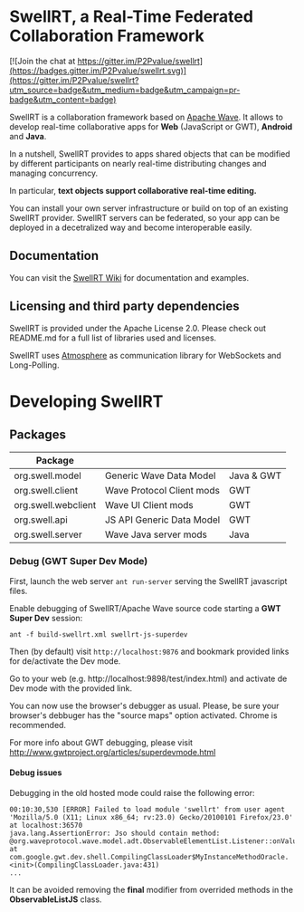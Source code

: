 # SwellRT, a Real-Time Federated Collaboration Framework

[![Join the chat at https://gitter.im/P2Pvalue/swellrt](https://badges.gitter.im/P2Pvalue/swellrt.svg)](https://gitter.im/P2Pvalue/swellrt?utm_source=badge&utm_medium=badge&utm_campaign=pr-badge&utm_content=badge)

SwellRT is a collaboration framework based on [Apache Wave](http://incubator.apache.org/wave/).
It allows to develop real-time collaborative apps for **Web** (JavaScript or GWT), **Android** and **Java**.

In a nutshell, SwellRT provides to apps shared objects that can be modified by different participants on nearly real-time
distributing changes and managing concurrency.

In particular, **text objects support collaborative real-time editing.**

You can install your own server infrastructure or build on top of an existing SwellRT provider.
SwellRT servers can be federated, so your app can be deployed in a decetralized way and become interoperable easily.

## Documentation

You can visit the [SwellRT Wiki](https://github.com/P2Pvalue/swellrt/wiki) for documentation and examples.

## Licensing and third party dependencies

SwellRT is provided under the Apache License 2.0. Please check out README.md for a full list of libraries used and licenses.

SwellRT uses [Atmosphere](https://github.com/Atmosphere/atmosphere) as communication library for WebSockets and Long-Polling.



# Developing SwellRT

## Packages

| Package               |                              |                        |
|-----------------------|------------------------------|------------------------|
|org.swell.model        | Generic Wave Data Model      | Java & GWT             |
|org.swell.client       | Wave Protocol Client mods    | GWT                    |
|org.swell.webclient    | Wave UI Client mods          | GWT                    |
|org.swell.api          | JS API Generic Data Model    | GWT                    |
|org.swell.server       | Wave Java server mods        | Java                   |


### Debug (GWT Super Dev Mode)

First, launch the web server `ant run-server` serving the SwellRT javascript files.

Enable debugging of SwellRT/Apache Wave source code starting a **GWT Super Dev** session:

```
ant -f build-swellrt.xml swellrt-js-superdev
```

Then (by default) visit `http://localhost:9876` and bookmark provided links for de/activate the Dev mode.

Go to your web (e.g. http://localhost:9898/test/index.html) and activate de Dev mode with the provided link.

You can now use the browser's debugger as usual. Please, be sure your browser's debbuger has the "source maps" option activated.
Chrome is recommended.

For more info about GWT debugging, please visit http://www.gwtproject.org/articles/superdevmode.html


#### Debug issues

Debugging in the old hosted mode could raise the following error:

```
00:10:30,530 [ERROR] Failed to load module 'swellrt' from user agent 'Mozilla/5.0 (X11; Linux x86_64; rv:23.0) Gecko/20100101 Firefox/23.0' at localhost:36570
java.lang.AssertionError: Jso should contain method: @org.waveprotocol.wave.model.adt.ObservableElementList.Listener::onValueAdded(Ljava/lang/Object;)
at com.google.gwt.dev.shell.CompilingClassLoader$MyInstanceMethodOracle.<init>(CompilingClassLoader.java:431)
...
```
It can be avoided removing the **final** modifier from overrided methods in the **ObservableListJS** class.

